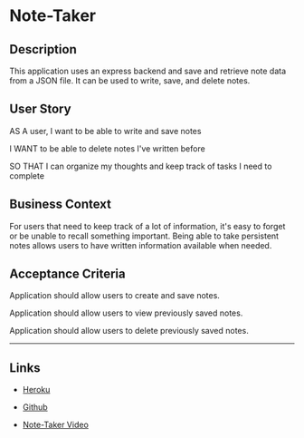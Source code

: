 # Note-Taker

## Description

This application uses an express backend and save and retrieve note data from a JSON file. It can be used to write, save, and delete notes.

## User Story

AS A user, I want to be able to write and save notes

I WANT to be able to delete notes I've written before

SO THAT I can organize my thoughts and keep track of tasks I need to complete

## Business Context

For users that need to keep track of a lot of information, it's easy to forget or be unable to recall something important. Being able to take persistent notes allows users to have written information available when needed.

## Acceptance Criteria

Application should allow users to create and save notes.

Application should allow users to view previously saved notes.

Application should allow users to delete previously saved notes.

---

## Links

- [Heroku](https://note-notes.herokuapp.com/notes)

- [Github](https://github.com/FO-beep/Note-Taker)

* [Note-Taker Video](https://drive.google.com/file/d/1JWuJSWWj-LQI2k2crm2bciddbZaMORrQ/view)

